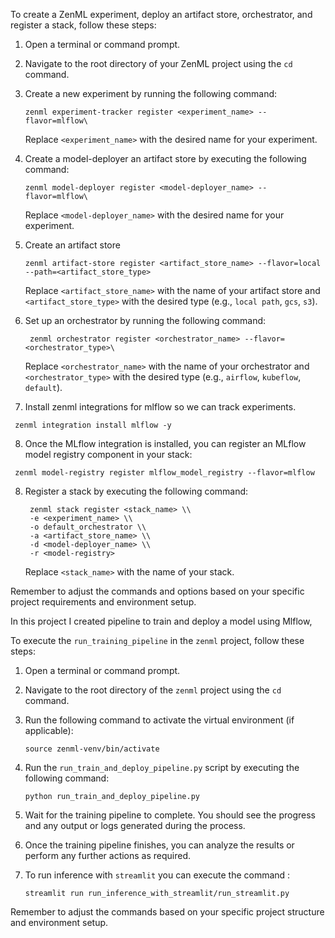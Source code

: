 To create a ZenML experiment, deploy an artifact store, orchestrator, and register a stack, follow these steps:

1. Open a terminal or command prompt.
2. Navigate to the root directory of your ZenML project using the `cd` command.
3. Create a new experiment by running the following command:

   ```
   zenml experiment-tracker register <experiment_name> --flavor=mlflow\
   ```

   Replace `<experiment_name>` with the desired name for your experiment.

4. Create a model-deployer an artifact store by executing the following command:

   ```
   zenml model-deployer register <model-deployer_name> --flavor=mlflow\
   ```

   Replace `<model-deployer_name>` with the desired name for your experiment.

5. Create an artifact store

   ```
   zenml artifact-store register <artifact_store_name> --flavor=local --path=<artifact_store_type>
   ```

   Replace `<artifact_store_name>` with the name of your artifact store and `<artifact_store_type>` with the desired type (e.g., `local path`, `gcs`, `s3`).

6. Set up an orchestrator by running the following command:

   ```
    zenml orchestrator register <orchestrator_name> --flavor=<orchestrator_type>\
   ```

   Replace `<orchestrator_name>` with the name of your orchestrator and `<orchestrator_type>` with the desired type (e.g., `airflow`, `kubeflow`, `default`).

7. Install zenml integrations for mlflow so we can track experiments.

```
 zenml integration install mlflow -y
```

8. Once the MLflow integration is installed, you can register an MLflow model registry component in your stack:

```
 zenml model-registry register mlflow_model_registry --flavor=mlflow

```

8. Register a stack by executing the following command:
   ```
    zenml stack register <stack_name> \\
    -e <experiment_name> \\
    -o default_orchestrator \\
    -a <artifact_store_name> \\
    -d <model-deployer_name> \\
    -r <model-registry>
   ```
   Replace `<stack_name>` with the name of your stack.

Remember to adjust the commands and options based on your specific project requirements and environment setup.

In this project I created pipeline to train and deploy a model using Mlflow,

To execute the `run_training_pipeline` in the `zenml` project, follow these steps:

1. Open a terminal or command prompt.
2. Navigate to the root directory of the `zenml` project using the `cd` command.
3. Run the following command to activate the virtual environment (if applicable):
   ```
   source zenml-venv/bin/activate
   ```
4. Run the `run_train_and_deploy_pipeline.py` script by executing the following command:
   ```
   python run_train_and_deploy_pipeline.py
   ```
5. Wait for the training pipeline to complete. You should see the progress and any output or logs generated during the process.
6. Once the training pipeline finishes, you can analyze the results or perform any further actions as required.

7. To run inference with `streamlit` you can execute the command :
   ```
   streamlit run run_inference_with_streamlit/run_streamlit.py
   ```

Remember to adjust the commands based on your specific project structure and environment setup.
